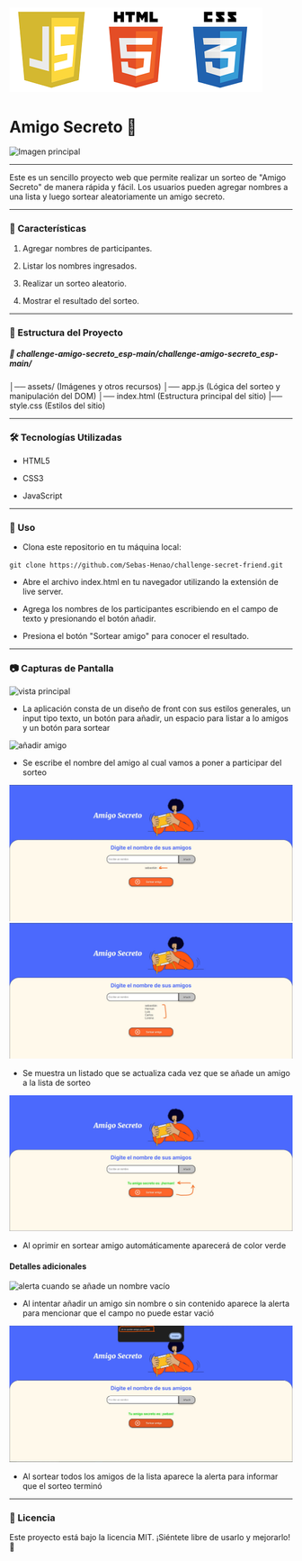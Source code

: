 ![Logo de JavaScript](assets/Readme/js-logo.png)![Logo de Html](assets/Readme/html5-logo.png)![Logo de Css](assets/Readme/css3-logo.png)
---

# Amigo Secreto 🎁

![Imagen principal](assets/Readme/página%20principal.jpg)

---

Este es un sencillo proyecto web que permite realizar un sorteo de "Amigo Secreto" de manera rápida y fácil. Los usuarios pueden agregar nombres a una lista y luego sortear aleatoriamente un amigo secreto.

---

### 🚀 Características


1. Agregar nombres de participantes.

2. Listar los nombres ingresados.

3. Realizar un sorteo aleatorio.

4. Mostrar el resultado del sorteo.

---

### 📂 Estructura del Proyecto

##### 📁 challenge-amigo-secreto_esp-main/challenge-amigo-secreto_esp-main/ 
│── assets/ (Imágenes y otros recursos) 
│── app.js (Lógica del sorteo y manipulación del DOM) 
│── index.html (Estructura principal del sitio) 
|── style.css (Estilos del sitio)

---

### 🛠 Tecnologías Utilizadas

- HTML5

- CSS3

- JavaScript

---

### 📝 Uso

- Clona este repositorio en tu máquina local:

`git clone https://github.com/Sebas-Henao/challenge-secret-friend.git`

- Abre el archivo index.html en tu navegador utilizando la extensión de live server.

- Agrega los nombres de los participantes escribiendo en el campo de texto y presionando el botón añadir.

- Presiona el botón "Sortear amigo" para conocer el resultado.

---

### 📷 Capturas de Pantalla

![vista principal](assets/Readme/página%20principal.jpg)

- La aplicación consta de un diseño de front con sus estilos generales, un input tipo texto, un botón para añadir, un espacio para listar a lo amigos y un botón para sortear

![añadir amigo](assets/Readme/añadir.jpg)

- Se escribe el nombre del amigo al cual vamos a poner a participar del sorteo

![ejemplo de lista de registro](assets/Readme/lista.jpg)
![listado de amigos seleccionado](assets/Readme/Lista%20de%20amigos.jpg)

- Se muestra un listado que se actualiza cada vez que se añade un amigo a la lista de sorteo

![sorteo](assets/Readme/sorteo.jpg)

- Al oprimir en sortear amigo automáticamente aparecerá de color verde

#### Detalles adicionales

![alerta cuando se añade un nombre vacío](assets/Readme/error%20por%20añadir%20nombre%20vacio.jpg)

- Al intentar añadir un amigo sin nombre o sin contenido aparece la alerta para mencionar que el campo no puede estar vació 

![alerta cuando se sortean todos los amigos del listado](assets/Readme/alerta%20total%20sorteados.jpg)

- Al sortear todos los amigos de la lista aparece la alerta para informar que el sorteo terminó 

---

### 📜 Licencia

Este proyecto está bajo la licencia MIT. ¡Siéntete libre de usarlo y mejorarlo! 🎉 